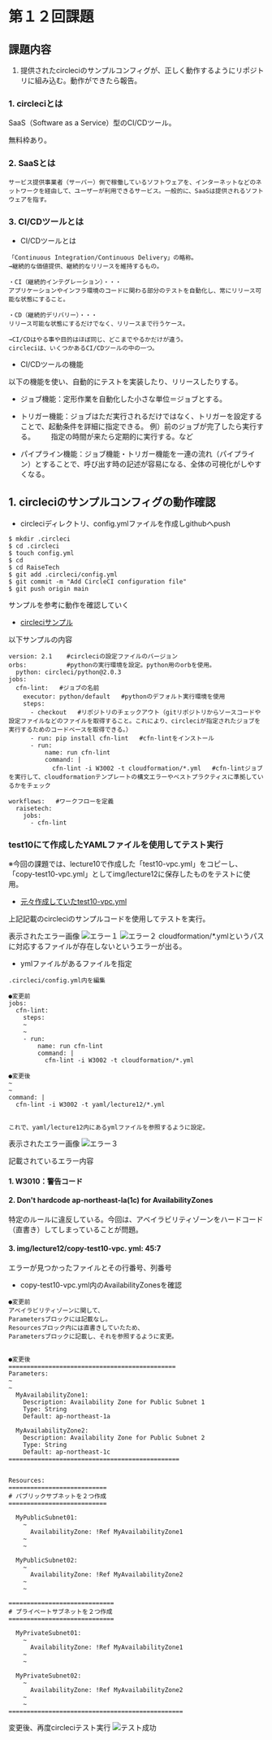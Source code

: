 # 第１２回課題

## 課題内容
1. 提供されたcircleciのサンプルコンフィグが、正しく動作するようにリポジトリに組み込む。動作ができたら報告。

### 1.  circleciとは

SaaS（Software as a Service）型のCI/CDツール。

無料枠あり。


### 2. SaaSとは
```
サービス提供事業者（サーバー）側で稼働しているソフトウェアを、インターネットなどのネットワークを経由して、ユーザーが利用できるサービス。一般的に、SaaSは提供されるソフトウェアを指す。
```

### 3. CI/CDツールとは

- CI/CDツールとは

```
「Continuous Integration/Continuous Delivery」の略称。
→継続的な価値提供、継続的なリリースを維持するもの。

・CI（継続的インテグレーション）・・・
アプリケーションやインフラ環境のコードに関わる部分のテストを自動化し、常にリリース可能な状態にすること。

・CD（継続的デリバリー）・・・
リリース可能な状態にするだけでなく、リリースまで行うケース。

→CI/CDはやる事や目的はほぼ同じ、どこまでやるかだけが違う。
circleciは、いくつかあるCI/CDツールの中の一つ。
```

- CI/CDツールの機能

以下の機能を使い、自動的にテストを実装したり、リリースしたりする。
- ジョブ機能：定形作業を自動化した小さな単位＝ジョブとする。

- トリガー機能：ジョブはただ実行されるだけではなく、トリガーを設定することで、起動条件を詳細に指定できる。
例）前のジョブが完了したら実行する。
　　指定の時間が来たら定期的に実行する。など

- パイプライン機能：ジョブ機能・トリガー機能を一連の流れ（パイプライン）とすることで、呼び出す時の記述が容易になる、全体の可視化がしやすくなる。



## 1. circleciのサンプルコンフィグの動作確認

- circleciディレクトリ、config.ymlファイルを作成しgithubへpush
```
$ mkdir .circleci
$ cd .circleci
$ touch config.yml
$ cd
$ cd RaiseTech
$ git add .circleci/config.yml
$ git commit -m "Add CircleCI configuration file"
$ git push origin main
```

サンプルを参考に動作を確認していく
- [circleciサンプル](yaml/lecture12/sample-lecture12-config.yml)


以下サンプルの内容
```
version: 2.1    #circleciの設定ファイルのバージョン
orbs:           #pythonの実行環境を設定。python用のorbを使用。
  python: circleci/python@2.0.3
jobs:           
  cfn-lint:   #ジョブの名前
    executor: python/default   #pythonのデフォルト実行環境を使用
    steps:
      - checkout   #リポジトリのチェックアウト（gitリポジトリからソースコードや設定ファイルなどのファイルを取得すること。これにより、circleciが指定されたジョブを実行するためのコードベースを取得できる。）
      - run: pip install cfn-lint   #cfn-lintをインストール
      - run:
          name: run cfn-lint
          command: |
            cfn-lint -i W3002 -t cloudformation/*.yml   #cfn-lintジョブを実行して、cloudformationテンプレートの構文エラーやベストプラクティスに準拠しているかをチェック

workflows:   #ワークフローを定義
  raisetech:
    jobs:
      - cfn-lint
```

### test10にて作成したYAMLファイルを使用してテスト実行

※今回の課題では、lecture10で作成した「test10-vpc.yml」をコピーし、「copy-test10-vpc.yml」としてimg/lecture12に保存したものをテストに使用。

- [元々作成していたtest10-vpc.yml](./img/lecture10/test10-vpc.yml)

上記記載のcircleciのサンプルコードを使用してテストを実行。

表示されたエラー画像
![エラー１](img/lecture12/12-1%20cfn-lint%20error1.png)
![エラー２](img/lecture12/12-2%20cfn-lint%20erroe2%20cloudformationファイルないよ.png)
cloudformation/*.ymlというパスに対応するファイルが存在しないというエラーが出る。


- ymlファイルがあるファイルを指定
```
.circleci/config.yml内を編集

●変更前
jobs:
  cfn-lint:
    steps:
    ~
    ~
    - run:
        name: run cfn-lint
        command: |
          cfn-lint -i W3002 -t cloudformation/*.yml

●変更後
~
~
command: |
  cfn-lint -i W3002 -t yaml/lecture12/*.yml


これで、yaml/lecture12内にあるymlファイルを参照するように設定。
```

表示されたエラー画像
![エラー３](img/lecture12/12-3%20erroe3.png)

記載されているエラー内容

#### 1. W3010：警告コード

#### 2. Don't hardcode ap-northeast-la(1c) for AvailabilityZones
特定のルールに違反している。今回は、アベイラビリティゾーンをハードコード（直書き）してしまっていることが問題。

#### 3. img/lecture12/copy-test10-vpc. yml: 45:7
エラーが見つかったファイルとその行番号、列番号


- copy-test10-vpc.yml内のAvailabilityZonesを確認
```
●変更前
アベイラビリティゾーンに関して、
Parametersブロックには記載なし。
Resourcesブロック内には直書きしていたため、
Parametersブロックに記載し、それを参照するように変更。


●変更後
==============================================
Parameters:
~
~
  MyAvailabilityZone1:
    Description: Availability Zone for Public Subnet 1
    Type: String
    Default: ap-northeast-1a
  
  MyAvailabilityZone2:
    Description: Availability Zone for Public Subnet 2
    Type: String
    Default: ap-northeast-1c
===============================================


Resources:
===========================
# パブリックサブネットを２つ作成
===========================

  MyPublicSubnet01:
    ~
      AvailabilityZone: !Ref MyAvailabilityZone1
    ~
    ~

  MyPublicSubnet02:
    ~
      AvailabilityZone: !Ref MyAvailabilityZone2
    ~
    ~

=============================
# プライベートサブネットを２つ作成
=============================

  MyPrivateSubnet01:
    ~
      AvailabilityZone: !Ref MyAvailabilityZone1
    ~
    ~

  MyPrivateSubnet02:
    ~
      AvailabilityZone: !Ref MyAvailabilityZone2
    ~
    ~
================================================
```

変更後、再度circleciテスト実行
![テスト成功](img/lecture12/12-4%20success.png)